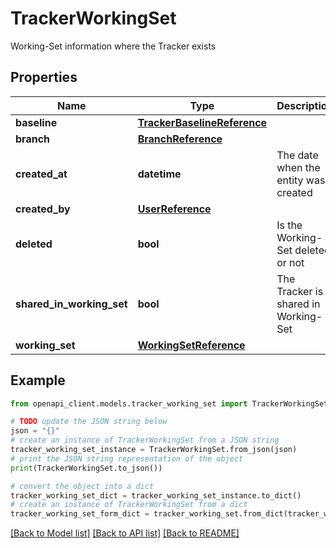 # TrackerWorkingSet

Working-Set information where the Tracker exists

## Properties

Name | Type | Description | Notes
------------ | ------------- | ------------- | -------------
**baseline** | [**TrackerBaselineReference**](TrackerBaselineReference.md) |  | [optional] 
**branch** | [**BranchReference**](BranchReference.md) |  | [optional] 
**created_at** | **datetime** | The date when the entity was created | [optional] 
**created_by** | [**UserReference**](UserReference.md) |  | [optional] 
**deleted** | **bool** | Is the Working-Set deleted or not | [optional] 
**shared_in_working_set** | **bool** | The Tracker is shared in Working-Set | [optional] 
**working_set** | [**WorkingSetReference**](WorkingSetReference.md) |  | [optional] 

## Example

```python
from openapi_client.models.tracker_working_set import TrackerWorkingSet

# TODO update the JSON string below
json = "{}"
# create an instance of TrackerWorkingSet from a JSON string
tracker_working_set_instance = TrackerWorkingSet.from_json(json)
# print the JSON string representation of the object
print(TrackerWorkingSet.to_json())

# convert the object into a dict
tracker_working_set_dict = tracker_working_set_instance.to_dict()
# create an instance of TrackerWorkingSet from a dict
tracker_working_set_form_dict = tracker_working_set.from_dict(tracker_working_set_dict)
```
[[Back to Model list]](../README.md#documentation-for-models) [[Back to API list]](../README.md#documentation-for-api-endpoints) [[Back to README]](../README.md)



